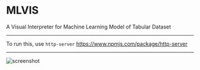 # MLVIS
A Visual Interpreter for Machine Learning Model of Tabular Dataset

---
To run this, use `http-server`
https://www.npmjs.com/package/http-server

---
![screenshot](https://user-images.githubusercontent.com/31791850/144433889-74dafc73-88a7-4542-93de-3834cbedc539.png)


